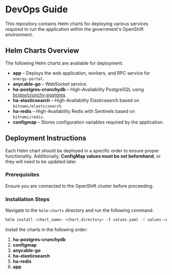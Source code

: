 # DevOps Guide

This repository contains Helm charts for deploying various services required to run the application within the government's OpenShift environment.

## Helm Charts Overview

The following Helm charts are available for deployment:

- **app** – Deploys the web application, workers, and RPC service for `energy-portal`.  
- **anycable-go** – WebSocket service.  
- **ha-postgres-crunchydb** – High-Availability PostgreSQL using [bcgov/crunchy-postgres](https://github.com/bcgov/crunchy-postgres).  
- **ha-elasticsearch** – High-Availability Elasticsearch based on `bitnami/elasticsearch`.  
- **ha-redis** – High-Availability Redis with Sentinels based on `bitnami/redis`.  
- **configmap** – Stores configuration variables required by the application.  

## Deployment Instructions

Each Helm chart should be deployed in a specific order to ensure proper functionality. Additionally, **ConfigMap values must be set beforehand**, or they will need to be updated later.

### Prerequisites

Ensure you are connected to the OpenShift cluster before proceeding.

### Installation Steps

Navigate to the `helm-charts` directory and run the following command:

```sh
helm install <chart_name> <chart_directory> -f values.yaml -f values-<env>.yaml -n <namespace>
```

Install the charts in the following order:

1. **ha-postgres-crunchydb**  
2. **configmap**  
3. **anycable-go**  
4. **ha-elasticsearch**  
5. **ha-redis**  
6. **app**  
